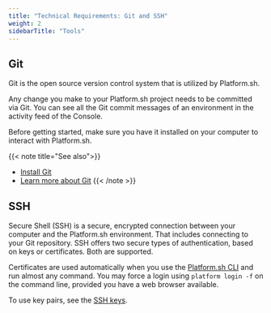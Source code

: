 ```yaml
---
title: "Technical Requirements: Git and SSH"
weight: 2
sidebarTitle: "Tools"
---
```


## Git

Git is the open source version control system that is utilized by Platform.sh.

Any change you make to your Platform.sh project needs to be committed via Git. You can see all the Git commit messages of an environment in the activity feed of the Console.

Before getting started, make sure you have it installed on your computer to interact with Platform.sh.

{{< note title="See also">}}
* [Install Git](https://git-scm.com/downloads)
* [Learn more about Git](https://git-scm.com/)
{{< /note >}}

## SSH

Secure Shell (SSH) is a secure, encrypted connection between your computer and the Platform.sh environment.
That includes connecting to your Git repository.
SSH offers two secure types of authentication, based on keys or certificates.
Both are supported.

Certificates are used automatically when you use the [Platform.sh CLI](../administration/cli/_index.md) and run almost any command.
You may force a login using `platform login -f` on the command line, provided you have a web browser available.

To use key pairs, see the [SSH keys](./ssh/ssh-keys.md).
